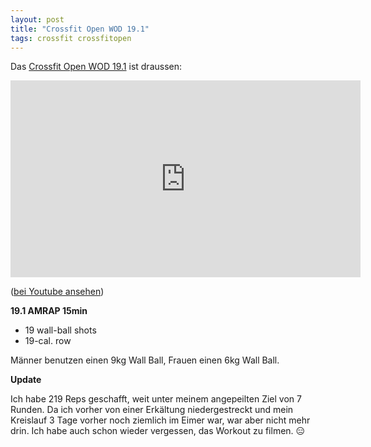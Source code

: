 ```yaml
---
layout: post
title: "Crossfit Open WOD 19.1"
tags: crossfit crossfitopen
---
```


Das [Crossfit Open WOD 19.1][0] ist draussen:

<iframe width="560" height="315" src="https://www.youtube-nocookie.com/embed/hpZJYeOwHgQ" frameborder="0" allow="accelerometer; autoplay; encrypted-media; gyroscope; picture-in-picture" allowfullscreen></iframe>

([bei Youtube ansehen][1])

**19.1 AMRAP 15min**

* 19 wall-ball shots
* 19-cal. row

Männer benutzen einen 9kg Wall Ball, Frauen einen 6kg Wall Ball.

**Update**

Ich habe 219 Reps geschafft, weit unter meinem angepeilten Ziel von 7 Runden. Da ich vorher von einer Erkältung niedergestreckt und mein Kreislauf 3 Tage vorher noch ziemlich im Eimer war, war aber nicht mehr drin. Ich habe auch schon wieder vergessen, das Workout zu filmen. 😑


[0]: https://games.crossfit.com/workouts/open/2019/1
[1]: https://www.youtube.com/watch?v=hpZJYeOwHgQ

